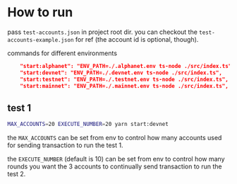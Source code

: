 # How to run

pass `test-accounts.json` in project root dir. you can checkout the `test-accounts-example.json` for ref (the account id is optional, though).

commands for different environments

```json
    "start:alphanet": "ENV_PATH=./.alphanet.env ts-node ./src/index.ts",
    "start:devnet": "ENV_PATH=./.devnet.env ts-node ./src/index.ts",
    "start:testnet": "ENV_PATH=./.testnet.env ts-node ./src/index.ts",
    "start:mainnet": "ENV_PATH=./.mainnet.env ts-node ./src/index.ts",
```

## test 1

```sh
MAX_ACCOUNTS=20 EXECUTE_NUMBER=20 yarn start:devnet
```

the `MAX_ACCOUNTS` can be set from env to control how many accounts used for sending transaction to run the test 1.

the `EXECUTE_NUMBER` (default is 10) can be set from env to control how many rounds you want the 3 accounts to continually send transaction to run the test 2.
